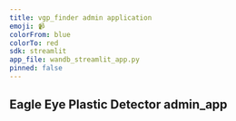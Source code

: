 ```yaml
---
title: vgp_finder admin application
emoji: 📹
colorFrom: blue
colorTo: red
sdk: streamlit
app_file: wandb_streamlit_app.py
pinned: false
---
```


## Eagle Eye Plastic Detector admin_app
